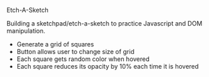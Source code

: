 Etch-A-Sketch

Building a sketchpad/etch-a-sketch to practice Javascript
and DOM manipulation.


- Generate a grid of squares
- Button allows user to change size of grid
- Each square gets random color when hovered
- Each square reduces its opacity by 10% each time it is hovered
